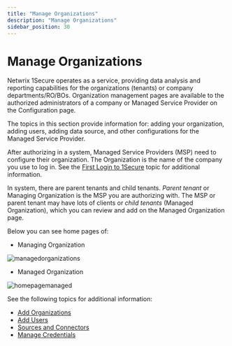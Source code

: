 ```yaml
---
title: "Manage Organizations"
description: "Manage Organizations"
sidebar_position: 30
---
```


# Manage Organizations

Netwrix 1Secure operates as a service, providing data analysis and reporting capabilities for the
organizations (tenants) or company departments/RO/BOs. Organization management pages are available
to the authorized administrators of a company or Managed Service Provider on the Configuration page.

The topics in this section provide information for: adding your organization, adding users, adding
data source, and other configurations for the Managed Service Provider.

After authorizing in a system, Managed Service Providers (MSP) need to configure their organization.
The Organization is the name of the company you use to log in. See the
[First Login to 1Secure](/docs/1secure/admin/login/login.md) topic for additional information.

In system, there are parent tenants and child tenants. _Parent tenant_ or Managing Organization is
the MSP you are authorizing with. The MSP or parent tenant may have lots of clients or _child
tenants_ (Managed Organization), which you can review and add on the Managed Organization page.

Below you can see home pages of:

- Managing Organization

![managedorganizations](/images/1secure/admin/organizations/managedorganizations.webp)

- Managed Organization

![homepagemanaged](/images/1secure/admin/organizations/homepagemanaged.webp)

See the following topics for additional information:

- [Add Organizations](/docs/1secure/admin/organizations/addorganizations.md)
- [Add Users](/docs/1secure/admin/organizations/addingusers/addingusers.md)
- [Sources and Connectors](/docs/1secure/admin/organizations/sourcesandconnectors/overview.md)
- [ Manage Credentials ](/docs/1secure/admin/organizations/managingcredentials.md)

